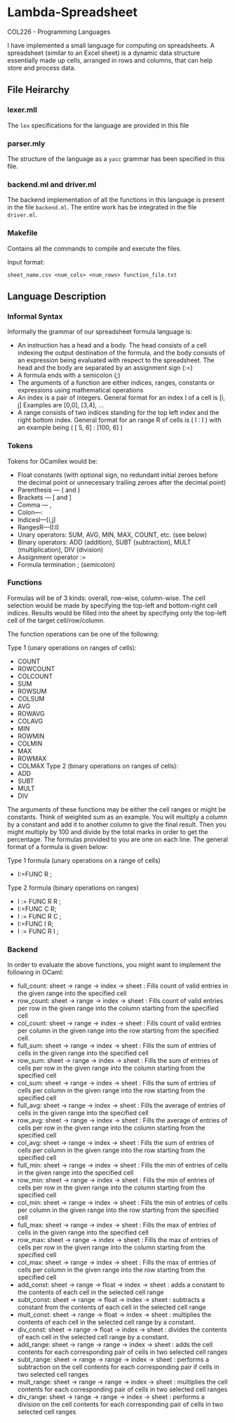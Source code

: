 # Lambda-Spreadsheet
COL226 - Programming Languages

I have implemented a small language for computing on spreadsheets. A spreadsheet (similar to an Excel sheet) is a dynamic data structure essentially made up cells, arranged in rows and columns, that can help store and process data.
## File Heirarchy
### lexer.mll
The ```lex``` specifications for the language are provided in this file
### parser.mly
The structure of the language as a ```yacc``` grammar has been specified in this file.
### backend.ml and driver.ml
The backend implementation of all the functions in this language is present in the file ```backend.ml```. The entire work has be integrated in the file ```driver.ml```.
### Makefile
Contains all the commands to compile and execute the files.

Input format:
```
sheet_name.csv <num_cols> <num_rows> function_file.txt
```
## Language Description
### Informal Syntax
Informally the grammar of our spreadsheet formula language is:
- An instruction has a head and a body. The head consists of a cell indexing the output
destination of the formula, and the body consists of an expression being evaluated with
respect to the spreadsheet. The head and the body are separated by an assignment sign (:=)
- A formula ends with a semicolon (;)
- The arguments of a function are either indices, ranges, constants or expressions using
mathematical operations
- An index is a pair of integers. General format for an index I of a cell is [i, j] Examples are
[0,0], [3,4], ...
- A range consists of two indices standing for the top left index and the right bottom index.
General format for an range R of cells is ( I : I ) with an example being ( [ 5, 6] : [100, 6] )

### Tokens
Tokens for OCamllex would be:
- Float constants (with optional sign, no redundant initial zeroes before the decimal point or
unnecessary trailing zeroes after the decimal point)
- Parenthesis — ( and )
- Brackets — [ and ]
- Comma — ,
- Colon—:
- IndicesI—[i,j]
- RangesR—(I:I)
- Unary operators: SUM, AVG, MIN, MAX, COUNT, etc. (see below)
- Binary operators: ADD (addition), SUBT (subtraction), MULT (multiplication), DIV (division)
- Assignment operator :=
- Formula termination ; (semicolon)

### Functions
Formulas will be of 3 kinds: overall, row-wise, column-wise. The cell selection would be made by specifying the top-left and bottom-right cell indices. Results would be filled into the sheet by specifying only the top-left cell of the target cell/row/column.

The function operations can be one of the following:

Type 1 (unary operations on ranges of cells): 
- COUNT
- ROWCOUNT 
- COLCOUNT 
- SUM
- ROWSUM
- COLSUM 
- AVG
- ROWAVG 
- COLAVG 
- MIN
- ROWMIN 
- COLMIN 
- MAX
- ROWMAX 
- COLMAX
Type 2 (binary operations on ranges of cells): 
- ADD
- SUBT 
- MULT 
- DIV

The arguments of these functions may be either the cell ranges or might be constants. Think of weighted sum as an example. You will multiply a column by a constant and add it to another column to give the final result. Then you might multiply by 100 and divide by the total marks in order to get the percentage.
The formulas provided to you are one on each line. The general format of a formula is given below: 

Type 1 formula (unary operations on a range of cells)
- I:=FUNC R ;

Type 2 formula (binary operations on ranges)
- I := FUNC R R ;
- I:=FUNC C R;
- I := FUNC R C ;
- I:=FUNC I R;
- I := FUNC R I ;

### Backend
In order to evaluate the above functions, you might want to implement the following in OCaml:
- full_count: sheet -> range -> index -> sheet : Fills count of valid entries in the given range into
the specified cell
- row_count: sheet -> range -> index -> sheet : Fills count of valid entries per row in the given
range into the column starting from the specified cell
- col_count: sheet -> range -> index -> sheet : Fills count of valid entries per column in the given
range into the row starting from the specified cell.
- full_sum: sheet -> range -> index -> sheet : Fills the sum of entries of cells in the given range into the specified cell
- row_sum: sheet -> range -> index -> sheet : Fills the sum of entries of cells per row in the given range into the column starting from the specified cell
- col_sum: sheet -> range -> index -> sheet : Fills the sum of entries of cells per column in the given range into the row starting from the specified cell
- full_avg: sheet -> range -> index -> sheet : Fills the average of entries of cells in the given range into the specified cell
- row_avg: sheet -> range -> index -> sheet : Fills the average of entries of cells per row in the given range into the column starting from the specified cell
- col_avg: sheet -> range -> index -> sheet : Fills the sum of entries of cells per column in the given range into the row starting from the specified cell
- full_min: sheet -> range -> index -> sheet : Fills the min of entries of cells in the given range into the specified cell
- row_min: sheet -> range -> index -> sheet : Fills the min of entries of cells per row in the given range into the column starting from the specified cell
- col_min: sheet -> range -> index -> sheet : Fills the min of entries of cells per column in the given range into the row starting from the specified cell
- full_max: sheet -> range -> index -> sheet : Fills the max of entries of cells in the given range into the specified cell
- row_max: sheet -> range -> index -> sheet : Fills the max of entries of cells per row in the given range into the column starting from the specified cell
- col_max: sheet -> range -> index -> sheet : Fills the max of entries of cells per column in the given range into the row starting from the specified cell
- add_const: sheet -> range -> float -> index -> sheet : adds a constant to the contents of each cell in the selected cell range
- subt_const: sheet -> range -> float -> index -> sheet : subtracts a constant from the contents of each cell in the selected cell range
- mult_const: sheet -> range -> float -> index -> sheet : multiplies the contents of each cell in the selected cell range by a constant.
- div_const: sheet -> range -> float -> index -> sheet : divides the contents of each cell in the selected cell range by a constant.
- add_range: sheet -> range -> range -> index -> sheet : adds the cell contents for each corresponding pair of cells in two selected cell ranges
- subt_range: sheet -> range -> range -> index -> sheet : performs a subtraction on the cell contents for each corresponding pair if cells in two selected cell ranges
- mult_range: sheet -> range -> range -> index -> sheet : multiplies the cell contents for each corresponding pair of cells in two selected cell ranges
- div_range: sheet -> range -> range -> index -> sheet : performs a division on the cell contents for each corresponding pair of cells in two selected cell ranges
